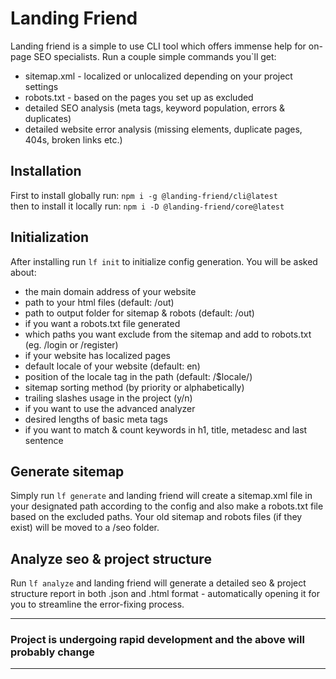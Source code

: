 # Landing Friend

Landing friend is a simple to use CLI tool which offers immense help for on-page SEO specialists. Run a couple simple commands you`ll get:
* sitemap.xml - localized or unlocalized depending on your project settings
* robots.txt - based on the pages you set up as excluded
* detailed SEO analysis (meta tags, keyword population, errors & duplicates)
* detailed website error analysis (missing elements, duplicate pages, 404s, broken links etc.)

## Installation

First to install globally run: `npm i -g @landing-friend/cli@latest`  
then to install it locally run: `npm i -D @landing-friend/core@latest`

## Initialization

After installing run `lf init` to initialize config generation. You will be asked about:
* the main domain address of your website
* path to your html files (default: /out)
* path to output folder for sitemap & robots (default: /out)
* if you want a robots.txt file generated
* which paths you want exclude from the sitemap and add to robots.txt (eg. /login or /register)
* if your website has localized pages
* default locale of your website (default: en)
* position of the locale tag in the path (default: /$locale/)
* sitemap sorting method (by priority or alphabetically)
* trailing slashes usage in the project (y/n)
* if you want to use the advanced analyzer
* desired lengths of basic meta tags
* if you want to match & count keywords in h1, title, metadesc and last sentence

## Generate sitemap

Simply run `lf generate` and landing friend will create a sitemap.xml file in your designated path according to the config and also make a robots.txt file based on the excluded paths. Your old sitemap and robots files (if they exist) will be moved to a /seo folder.

## Analyze seo & project structure

Run `lf analyze` and landing friend will generate a detailed seo & project structure report in both .json and .html format - automatically opening it for you to streamline the error-fixing process.

---
### Project is undergoing rapid development and the above will probably change
--- 
